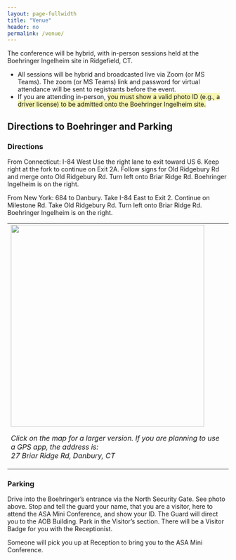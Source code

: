 ```yaml
---
layout: page-fullwidth
title: "Venue"
header: no
permalink: /venue/
---
```


The conference will be hybrid, with in-person sessions held at the Boehringer Ingelheim
site in Ridgefield, CT.

<ul>
<li>All sessions will be hybrid and broadcasted live via Zoom (or MS Teams). The zoom
(or MS Teams) link and password for virtual attendance will be sent to registrants
before the event.</li>
<li>If you are attending in-person, <span style="background-color:#F8F7B1;">you must show a valid photo ID (e.g., a driver license) to be admitted onto the Boehringer Ingelheim site.</span></li>
</ul>

<!--

The conference will be hybrid, with in-person sessions held in [Pfizer Research Site](https://www.pfizer.com/groton-connecticut) in Groton CT.

<ul>
<li>All sessions will be broadcast live via Zoom. The zoom link and password for virtual attendance will be sent to registrants before the event.</li>
<li>If you are attending in-person, <span style="background-color:#F8F7B1;">you must show a valid photo ID (e.g., a driver license) to be admitted onto the Pfizer site.</span></li>
</ul>

<br>

-->

## Directions to Boehringer and Parking

### Directions


From Connecticut: I-84 West Use the right lane to exit toward US 6. Keep right at the
fork to continue on Exit 2A. Follow signs for Old Ridgebury Rd and merge onto Old
Ridgebury Rd. Turn left onto Briar Ridge Rd. Boehringer Ingelheim is on the right.


From New York: 684 to Danbury. Take I-84 East to Exit 2. Continue on Milestone Rd.
Take Old Ridgebury Rd. Turn left onto Briar Ridge Rd. Boehringer Ingelheim is on the
right.

<table>
<td width="90%" style="vertical-align: top;" halign="center">
<a href="https://asa-ct.github.io/miniconf2024/docs/BIpark.png" target="_blank" style="text-decoration:none;">
<img src="https://asa-ct.github.io/miniconf2024/docs/BIpark.pdf"  width=440 height=460><p><i>Click on the map for a larger version. If you are planning to use a GPS app, the address is:<br>27 Briar Ridge Rd, Danbury, CT</i></p>
</a>
</table>

<!--

Pfizer is off of Exit 87 on Interstate 95 in Groton CT, just under 3 miles from there.  (Note that if you are heading southbound, Exit 87 is a <i>left-lane</i> exit.  Northbound, it is a right-lane exit.)

Exit 87 is Connecticut Route 349.  Follow Route 349 through Groton to Pfizer.  See the map below: Route 349 starts as Clarence B Sharp Hwy, then at the second traffic light turns right onto Rainville Ave, and afterwards turns left onto Eastern Point Road at the second traffic light.  

After the left turn onto Eastern Point Road, the next traffic light will be Pfizer.  The entrance to Pfizer will be directly in front of you. 

<table>
<tr>
<td width="55%" style="vertical-align: top;" halign="center">
<a href="https://asa-ct.github.io/miniconf2023/docs/1)-pinkmap.PNG" target="_blank" style="text-decoration:none;">
<img src="https://asa-ct.github.io/miniconf2023/docs/1)-pinkmap.PNG"  width=440 height=460><p><i>Click on the map for a larger version.</i></p>
</a>
</td>
<td  style="vertical-align: top;" halign="center">
<img src="https://asa-ct.github.io/miniconf2023/docs/2)-NorthGate.PNG" width=300 height=200>
<p><i>If you are planning to use a GPS app, the address is:<br>445 Eastern Point RD Groton.</i> 8WPF+Q9</p>  
<p><i>If you use a GPS app, please check its directions against these directions before starting, because sometimes GPS will misdirect people when trying to get them to Pfizer's Groton site.</i></p>
</td>
</tr>
</table>
<br>

-->

### Parking


Drive into the Boehringer’s entrance via the North Security Gate. See photo above. Stop
and tell the guard your name, that you are a visitor, here to attend the ASA Mini
Conference, and show your ID. The Guard will direct you to the AOB Building. Park in the
Visitor’s section. There will be a Visitor Badge for you with the Receptionist.


Someone will pick you up at Reception to bring you to the ASA Mini Conference.

<!--
Drive onto the Pfizer entrance road, getting in the right lane; see photo above.  The Pfizer security guard in the right-lane booth ("North Gate 1") will have a Visitor Badge for you.  Stop and tell the guard your name, that you are a visitor, here to attend the ASA Mini Conference, and show your ID.  

(Note that if you arrive after 9:30am and there is a traffic cone in front of the right-lane booth indicating it’s closed, please use the left-lane booth.)

The guard will direct you to the parking garage, about 800 feet ahead, on your right.  Park on the top floor.  Look for signs that direct you to the elevator or stairs down to the second floor of the garage to a door where a Pfizer colleague will meet you, to walk you to the auditorium.

<img src="https://asa-ct.github.io/miniconf2023/docs/3)-garage.PNG"  width=500 height=300>
-->
